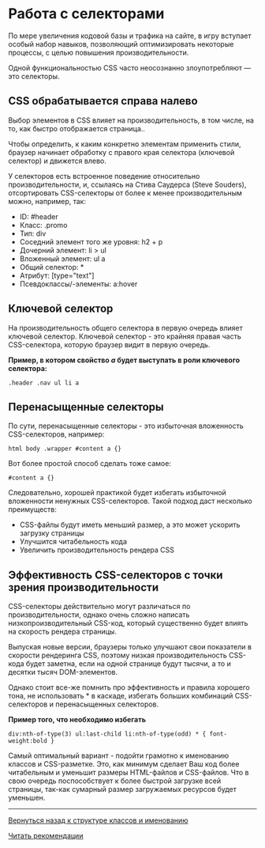 # Работа с селекторами

По мере увеличения кодовой базы и трафика на сайте, в игру вступает особый набор навыков,
позволяющий оптимизировать некоторые процессы, с целью повышения производительности.

Одной функциональностью CSS часто неосознанно злоупотребляют — это селекторы.


## CSS обрабатывается справа налево

Выбор элементов в CSS влияет на производительность, в том числе, на то,
как быстро отображается страница..

Чтобы определить, к каким конкретно элементам применить стили, браузер
начинает обработку с правого края селектора (ключевой селектор) и движется влево.

У селекторов есть встроенное поведение относительно производительности, и,
ссылаясь на Стива Саудерса (Steve Souders), отсортировать CSS-селекторы от
более к менее производительным можно, например, так:

* ID: #header
* Класс: .promo
* Тип: div
* Соседний элемент того же уровня: h2 + p
* Дочерний элемент: li > ul
* Вложенный элемент: ul a
* Общий селектор: *
* Атрибут: [type="text"]
* Псевдоклассы/-элементы: a:hover


## Ключевой селектор

На производительность общего селектора в первую очередь влияет ключевой селектор.
Ключевой селектор - это крайняя правая часть CSS-селектора, которую браузер видит
в первую очередь.

**Пример, в котором свойство *а* будет выступать в роли ключевого селектора:**
```
.header .nav ul li a
```


## Перенасыщенные селекторы

По сути, перенасыщенные селекторы - это избыточная вложенность CSS-селекторов, например:

```
html body .wrapper #content a {}
```

Вот более простой способ сделать тоже самое:

```
#content a {}
```

Следовательно, хорошей практикой будет избегать избыточной вложенности ненужных CSS-селекторов.
Такой подход даст несколько преимуществ:
 * CSS-файлы будут иметь меньший размер, а это может ускорить загрузку страницы 
 * Улучшится читабельность кода
 * Увеличить производительность рендера CSS 


## Эффективность CSS-селекторов с точки зрения производительности

CSS-селекторы действительно могут различаться по производительности, однако очень сложно написать 
низкопроизводительный CSS-код, который существенно будет влиять на скорость рендера страницы. 

Выпуская новые версии, браузеры только улучшают свои показатели в скорости рендеринга CSS, поэтому 
низкая производительность CSS-кода будет заметна, если на одной странице будут тысячи, а то и десятки 
тысяч DOM-элементов.

Однако стоит все-же помнить про эффективность и правила хорошего тона, не использовать * в каскаде, 
избегать больших комбинаций CSS-селекторов и перенасыщенных селекторов.

**Пример того, что необходимо избегать**

```
div:nth-of-type(3) ul:last-child li:nth-of-type(odd) * { font-weight:bold }
```

Самый оптимальный вариант - подойти грамотно к именованию классов и CSS-разметке. Это, как минимум сделает 
Ваш код более читабельным и уменьшит размеры HTML-файлов и CSS-файлов. Что в свою очередь поспособствует 
к более быстрой загрузке всей страницы, так-как сумарный размер загружаемых ресурсов будет уменьшен.



--------

[Вернуться назад к структуре классов и именованию](./class-structure-and-naming.md)

[Читать рекомендации](./recommendations.md)
